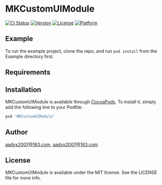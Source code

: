 # MKCustomUIModule

[![CI Status](https://img.shields.io/travis/aadyx2007@163.com/MKCustomUIModule.svg?style=flat)](https://travis-ci.org/aadyx2007@163.com/MKCustomUIModule)
[![Version](https://img.shields.io/cocoapods/v/MKCustomUIModule.svg?style=flat)](https://cocoapods.org/pods/MKCustomUIModule)
[![License](https://img.shields.io/cocoapods/l/MKCustomUIModule.svg?style=flat)](https://cocoapods.org/pods/MKCustomUIModule)
[![Platform](https://img.shields.io/cocoapods/p/MKCustomUIModule.svg?style=flat)](https://cocoapods.org/pods/MKCustomUIModule)

## Example

To run the example project, clone the repo, and run `pod install` from the Example directory first.

## Requirements

## Installation

MKCustomUIModule is available through [CocoaPods](https://cocoapods.org). To install
it, simply add the following line to your Podfile:

```ruby
pod 'MKCustomUIModule'
```

## Author

aadyx2007@163.com, aadyx2007@163.com

## License

MKCustomUIModule is available under the MIT license. See the LICENSE file for more info.
